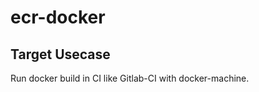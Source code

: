 ecr-docker
======

Target Usecase
------

Run docker build in CI like Gitlab-CI with docker-machine.
